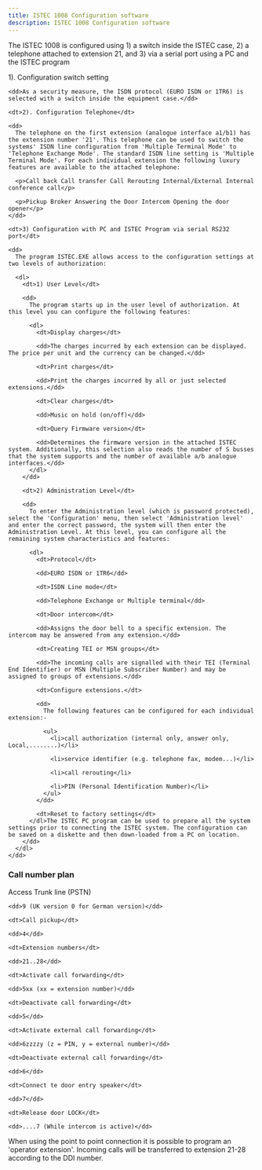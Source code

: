 ```yaml
---
title: ISTEC 1008 Configuration software
description: ISTEC 1008 Configuration software
---
```



The ISTEC 1008 is configured using 1) a switch inside the ISTEC case, 2) a telephone attached to extension 21, and 3) via a serial port using a PC and the ISTEC program

  <dl>
    <dt>1). Configuration switch setting</dt>

    <dd>As a security measure, the ISDN protocol (EURO ISDN or 1TR6) is selected with a switch inside the equipment case.</dd>

    <dt>2). Configuration Telephone</dt>

    <dd>
      The telephone on the first extension (analogue interface a1/b1) has the extension number '21'. This telephone can be used to switch the systems' ISDN line configuration from 'Multiple Terminal Mode' to 'Telephone Exchange Mode'. The standard ISDN line setting is 'Multiple Terminal Mode'. For each individual extension the following luxury features are available to the attached telephone:

      <p>Call back Call transfer Call Rerouting Internal/External Internal conference call</p>

      <p>Pickup Broker Answering the Door Intercom Opening the door opener</p>
    </dd>

    <dt>3) Configuration with PC and ISTEC Program via serial RS232 port</dt>

    <dd>
      The program ISTEC.EXE allows access to the configuration settings at two levels of authorization:

      <dl>
        <dt>1) User Level</dt>

        <dd>
          The program starts up in the user level of authorization. At this level you can configure the following features:

          <dl>
            <dt>Display charges</dt>

            <dd>The charges incurred by each extension can be displayed. The price per unit and the currency can be changed.</dd>

            <dt>Print charges</dt>

            <dd>Print the charges incurred by all or just selected extensions.</dd>

            <dt>Clear charges</dt>

            <dd>Music on hold (on/off)</dd>

            <dt>Query Firmware version</dt>

            <dd>Determines the firmware version in the attached ISTEC system. Additionally, this selection also reads the number of S busses that the system supports and the number of available a/b analogue interfaces.</dd>
          </dl>
        </dd>

        <dt>2) Administration Level</dt>

        <dd>
          To enter the Administration level (which is password protected), select the 'Configuration' menu, then select 'Administration level' and enter the correct password, the system will then enter the Administration Level. At this level, you can configure all the remaining system characteristics and features:

          <dl>
            <dt>Protocol</dt>

            <dd>EURO ISDN or 1TR6</dd>

            <dt>ISDN Line mode</dt>

            <dd>Telephone Exchange or Multiple terminal</dd>

            <dt>Door intercom</dt>

            <dd>Assigns the door bell to a specific extension. The intercom may be answered from any extension.</dd>

            <dt>Creating TEI or MSN groups</dt>

            <dd>The incoming calls are signalled with their TEI (Terminal End Identifier) or MSN (Multiple Subscriber Number) and may be assigned to groups of extensions.</dd>

            <dt>Configure extensions.</dt>

            <dd>
              The following features can be configured for each individual extension:-

              <ul>
                <li>call authorization (internal only, answer only, Local,........)</li>

                <li>service identifier (e.g. telephone fax, modem...)</li>

                <li>call rerouting</li>

                <li>PIN (Personal Identification Number)</li>
              </ul>
            </dd>

            <dt>Reset to factory settings</dt>
          </dl>The ISTEC PC program can be used to prepare all the system settings prior to connecting the ISTEC system. The configuration can be saved on a diskette and then down-loaded from a PC on location.
        </dd>
      </dl>
    </dd>
  </dl>

  <h3>Call number plan</h3>

  <dl>
    <dt>Access Trunk line (PSTN)</dt>

    <dd>9 (UK version 0 for German version)</dd>

    <dt>Call pickup</dt>

    <dd>4</dd>

    <dt>Extension numbers</dt>

    <dd>21..28</dd>

    <dt>Activate call forwarding</dt>

    <dd>5xx (xx = extension number)</dd>

    <dt>Deactivate call forwarding</dt>

    <dd>5</dd>

    <dt>Activate external call forwarding</dt>

    <dd>6zzzzy (z = PIN, y = external number)</dd>

    <dt>Deactivate external call forwarding</dt>

    <dd>6</dd>

    <dt>Connect te door entry speaker</dt>

    <dd>7</dd>

    <dt>Release door LOCK</dt>

    <dd>....7 (While intercom is active)</dd>
  </dl>When using the point to point connection it is possible to program an 'operator extension'. Incoming calls will be transferred to extension 21-28 according to the DDI number.
